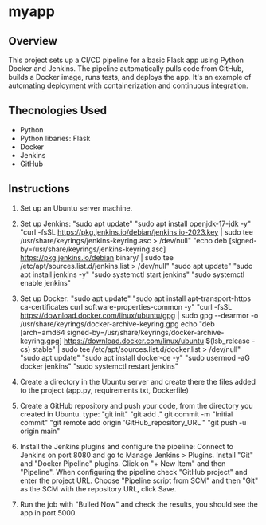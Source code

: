 # **myapp**
## **Overview**
This project sets up a CI/CD pipeline for a basic Flask app using Python Docker and Jenkins. The pipeline automatically pulls code from GitHub, builds a Docker image, runs tests, and deploys the app.
It's an example of automating deployment with containerization and continuous integration.

## **Thecnologies Used**
* Python
* Python libaries: Flask
* Docker
* Jenkins
* GitHub

## **Instructions**
1. Set up an Ubuntu server machine.
   
2. Set up Jenkins:
   "sudo apt update"
   "sudo apt install openjdk-17-jdk -y"
   "curl -fsSL https://pkg.jenkins.io/debian/jenkins.io-2023.key | sudo tee \
    /usr/share/keyrings/jenkins-keyring.asc > /dev/null"
   "echo deb [signed-by=/usr/share/keyrings/jenkins-keyring.asc] \
    https://pkg.jenkins.io/debian binary/ | sudo tee \
    /etc/apt/sources.list.d/jenkins.list > /dev/null"
   "sudo apt update"
   "sudo apt install jenkins -y"
   "sudo systemctl start jenkins"
   "sudo systemctl enable jenkins"

3. Set up Docker:
   "sudo apt update"
   "sudo apt install apt-transport-https ca-certificates curl software-properties-common -y"
   "curl -fsSL https://download.docker.com/linux/ubuntu/gpg | sudo gpg --dearmor -o /usr/share/keyrings/docker-archive-keyring.gpg
    echo "deb [arch=amd64 signed-by=/usr/share/keyrings/docker-archive-keyring.gpg] https://download.docker.com/linux/ubuntu $(lsb_release -cs) stable" | sudo tee /etc/apt/sources.list.d/docker.list > /dev/null"
   "sudo apt update"
   "sudo apt install docker-ce -y"
   "sudo usermod -aG docker jenkins"
   "sudo systemctl restart jenkins"

4. Create a directory in the Ubuntu server and create there the files added to the project (app.py, requirements.txt, Dockerfile)

5. Create a GitHub repository and push your code, from the directory you created in Ubuntu. type:
   "git init"
   "git add ."
   git commit -m "Initial commit"
   "git remote add origin 'GitHub_repository_URL'"
   "git push -u origin main"

6. Install the Jenkins plugins and configure the pipeline:
   Connect to Jenkins on port 8080 and go to Manage Jenkins > Plugins.
   Install "Git" and "Docker Pipeline" plugins.
   Click on "+ New Item" and then "Pipeline".
   When configuring the pipeline check "GitHub project" and enter the project URL.
   Choose "Pipeline script from SCM" and then "Git" as the SCM with the repository URL, click Save.

7. Run the job with "Builed Now" and check the results, you should see the app in port 5000.
   
